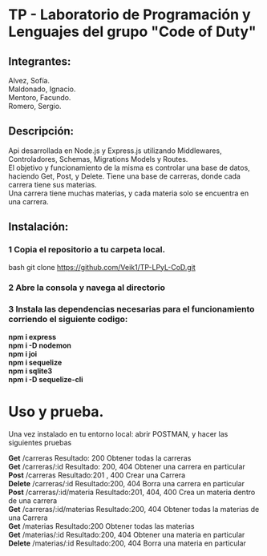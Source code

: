 # TP - Laboratorio de Programación y Lenguajes del grupo "Code of Duty"

## Integrantes: 
Alvez, Sofía.  
Maldonado, Ignacio.  
Mentoro, Facundo.  
Romero, Sergio.  

## Descripción: 

Api desarrollada en Node.js y Express.js utilizando Middlewares, Controladores, Schemas, Migrations Models y Routes.  
El objetivo y funcionamiento de la misma es controlar una base de datos, haciendo Get, Post, y Delete.
Tiene una base de carreras, donde cada carrera tiene sus materias.   
Una carrera tiene muchas materias, y cada materia solo se encuentra en una carrera.  

## Instalación:

### 1 Copia el repositorio a tu carpeta local.  
 
 bash
   git clone https://github.com/Veik1/TP-LPyL-CoD.git


###  2 Abre la consola y navega al directorio   

### 3 Instala las dependencias necesarias para el funcionamiento corriendo el siguiente codigo: 


**npm i express**    
**npm i -D nodemon**  
**npm i joi**   
**npm i sequelize**  
**npm i sqlite3**   
**npm i -D sequelize-cli**     

 
 
# Uso y prueba.  

Una vez instalado en tu entorno local: abrir POSTMAN, y hacer las siguientes pruebas  

**Get**	     /carreras	              Resultado: 200	Obtener todas la carreras   
**Get**	     /carreras/:id	          Resultado: 200, 404	Obtener una carrera en particular   
**Post**	    /carreras	              Resultado:201 , 400	Crear una Carrera   
**Delete**	  /carreras/:id	          Resultado:200, 404	Borra una carrera en particular   
**Post**	    /carreras/:id/materia	  Resultado:201, 404, 400	Crea un materia dentro de una carrera    
**Get**	     /carreras/:id/materias 	Resultado:200, 404	Obtener todas la materias de una Carrera    
**Get**	     /materias	              Resultado:200	Obtener todas las materias     
**Get**	     /materias/:id	          Resultado:200, 404	Obtener una materia en particular     
**Delete**	  /materias/:id          	Resultado:200, 404	Borra una materia en particular      
